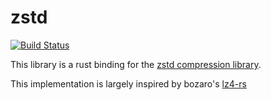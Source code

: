 # zstd

[![Build Status](https://travis-ci.org/Gyscos/zstd-rs.svg?branch=master)](https://travis-ci.org/Gyscos/zstd-rs)

This library is a rust binding for the [zstd compression library][zstd].

This implementation is largely inspired by bozaro's [lz4-rs][lz4]

[zstd]: https://github.com/Cyan4973/zstd
[lz4]: https://github.com/bozaro/lz4-rs
